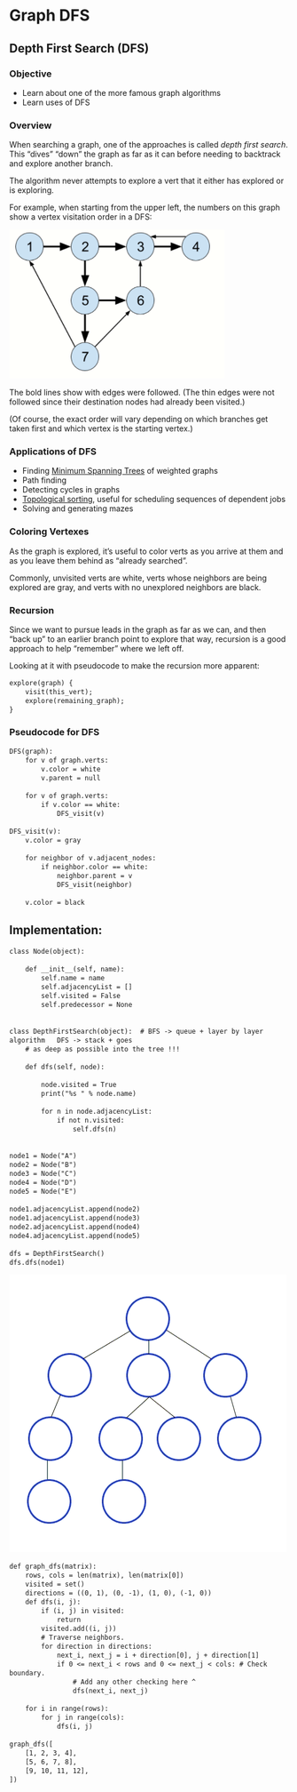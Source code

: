 # Graph DFS

## Depth First Search (DFS)

### Objective

- Learn about one of the more famous graph algorithms
- Learn uses of DFS

### Overview

When searching a graph, one of the approaches is called _depth first search_. This “dives” “down” the graph as far as it can before needing to backtrack and explore another branch.

The algorithm never attempts to explore a vert that it either has explored or is exploring.

For example, when starting from the upper left, the numbers on this graph show a vertex visitation order in a DFS:

![](../../../../.gitbook/assets/image%20%2812%29.png)

The bold lines show with edges were followed. (The thin edges were not followed since their destination nodes had already been visited.)

(Of course, the exact order will vary depending on which branches get taken first and which vertex is the starting vertex.)

### Applications of DFS

- Finding [Minimum Spanning Trees](https://en.wikipedia.org/wiki/Minimum_spanning_tree) of weighted graphs
- Path finding
- Detecting cycles in graphs
- [Topological sorting](https://en.wikipedia.org/wiki/Topological_sorting), useful for scheduling sequences of dependent jobs
- Solving and generating mazes

### Coloring Vertexes

As the graph is explored, it’s useful to color verts as you arrive at them and as you leave them behind as “already searched”.

Commonly, unvisited verts are white, verts whose neighbors are being explored are gray, and verts with no unexplored neighbors are black.

### Recursion

Since we want to pursue leads in the graph as far as we can, and then “back up” to an earlier branch point to explore that way, recursion is a good approach to help “remember” where we left off.

Looking at it with pseudocode to make the recursion more apparent:

    explore(graph) {
        visit(this_vert);
        explore(remaining_graph);
    }

### Pseudocode for DFS

    DFS(graph):
        for v of graph.verts:
            v.color = white
            v.parent = null

        for v of graph.verts:
            if v.color == white:
                DFS_visit(v)

    DFS_visit(v):
        v.color = gray

        for neighbor of v.adjacent_nodes:
            if neighbor.color == white:
                neighbor.parent = v
                DFS_visit(neighbor)

        v.color = black

## Implementation:

    class Node(object):

        def __init__(self, name):
            self.name = name
            self.adjacencyList = []
            self.visited = False
            self.predecessor = None


    class DepthFirstSearch(object):  # BFS -> queue + layer by layer algorithm   DFS -> stack + goes
        # as deep as possible into the tree !!!

        def dfs(self, node):

            node.visited = True
            print("%s " % node.name)

            for n in node.adjacencyList:
                if not n.visited:
                    self.dfs(n)


    node1 = Node("A")
    node2 = Node("B")
    node3 = Node("C")
    node4 = Node("D")
    node5 = Node("E")

    node1.adjacencyList.append(node2)
    node1.adjacencyList.append(node3)
    node2.adjacencyList.append(node4)
    node4.adjacencyList.append(node5)

    dfs = DepthFirstSearch()
    dfs.dfs(node1)

![](../../../../.gitbook/assets/image%20%284%29.png)

    def graph_dfs(matrix):
        rows, cols = len(matrix), len(matrix[0])
        visited = set()
        directions = ((0, 1), (0, -1), (1, 0), (-1, 0))
        def dfs(i, j):
            if (i, j) in visited:
                return
            visited.add((i, j))
            # Traverse neighbors.
            for direction in directions:
                next_i, next_j = i + direction[0], j + direction[1]
                if 0 <= next_i < rows and 0 <= next_j < cols: # Check boundary.
                    # Add any other checking here ^
                    dfs(next_i, next_j)

        for i in range(rows):
            for j in range(cols):
                dfs(i, j)

    graph_dfs([
        [1, 2, 3, 4],
        [5, 6, 7, 8],
        [9, 10, 11, 12],
    ])
